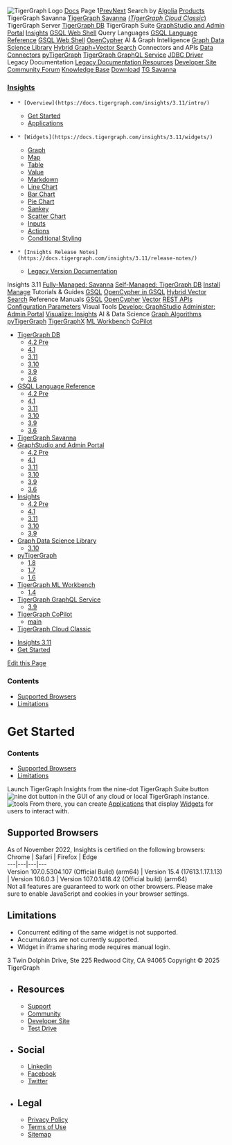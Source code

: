 ![TigerGraph Logo](https://www.tigergraph.com/wp-content/uploads/2020/05/TG_LOGO.svg) [Docs](https://docs.tigergraph.com/home)
Page 1[Prev](https://docs.tigergraph.com/insights/3.11/intro/get-started)[Next](https://docs.tigergraph.com/insights/3.11/intro/get-started)
Search by [Algolia](https://www.algolia.com/docsearch)
[Products](https://docs.tigergraph.com/insights/3.11/intro/get-started)
TigerGraph Savanna
[TigerGraph Savanna](https://docs.tigergraph.com/savanna/main/overview/) [(_TigerGraph Cloud Classic_)](https://docs.tigergraph.com/cloud/main/start/overview)
TigerGraph Server
[TigerGraph DB](https://docs.tigergraph.com/tigergraph-server/4.2/intro/)
TigerGraph Suite
[GraphStudio and Admin Portal](https://docs.tigergraph.com/gui/4.2/intro/) [Insights](https://docs.tigergraph.com/insights/4.2/intro/) [GSQL Web Shell](https://docs.tigergraph.com/tigergraph-server/current/gsql-shell/web)
Query Languages
[GSQL Language Reference](https://docs.tigergraph.com/gsql-ref/4.2/intro/) [GSQL Web Shell](https://docs.tigergraph.com/tigergraph-server/current/gsql-shell/web) [OpenCypher](https://docs.tigergraph.com/gsql-ref/current/opencypher-in-gsql)
AI & Graph Intelligence
[Graph Data Science Library](https://docs.tigergraph.com/graph-ml/3.10/intro/) [Hybrid Graph+Vector Search](https://docs.tigergraph.com/gsql-ref/current/vector/)
Connectors and APIs
[Data Connectors](https://docs.tigergraph.com/tigergraph-server/current/data-loading) [pyTigerGraph](https://docs.tigergraph.com/pytigergraph/1.8/intro/) [TigerGraph GraphQL Service](https://docs.tigergraph.com/graphql/3.9/) [JDBC Driver](https://github.com/tigergraph/ecosys/tree/master/tools/etl/tg-jdbc-driver)
Legacy Documentation
[ Legacy Documentation ](https://docs-legacy.tigergraph.com)
[Resources](https://docs.tigergraph.com/insights/3.11/intro/get-started)
[Developer Site](https://dev.tigergraph.com/) [Community Forum](https://community.tigergraph.com/) [Knowledge Base](https://tigergraph.freshdesk.com/support/solutions)
[Download](https://dl.tigergraph.com)
[ TG Savanna](https://savanna.tgcloud.io)
### [Insights](https://docs.tigergraph.com/insights/3.11/intro/)
  *     * [Overview](https://docs.tigergraph.com/insights/3.11/intro/)
    * [Get Started](https://docs.tigergraph.com/insights/3.11/intro/get-started)
    * [Applications](https://docs.tigergraph.com/insights/3.11/intro/applications)
  *     * [Widgets](https://docs.tigergraph.com/insights/3.11/widgets/)
      * [Graph](https://docs.tigergraph.com/insights/3.11/widgets/graph-widget)
      * [Map](https://docs.tigergraph.com/insights/3.11/widgets/map-widget)
      * [Table](https://docs.tigergraph.com/insights/3.11/widgets/table-widget)
      * [Value](https://docs.tigergraph.com/insights/3.11/widgets/single-value)
      * [Markdown](https://docs.tigergraph.com/insights/3.11/widgets/markdown-widget)
      * [Line Chart](https://docs.tigergraph.com/insights/3.11/widgets/line-chart)
      * [Bar Chart](https://docs.tigergraph.com/insights/3.11/widgets/bar-chart)
      * [Pie Chart](https://docs.tigergraph.com/insights/3.11/widgets/pie-chart)
      * [Sankey](https://docs.tigergraph.com/insights/3.11/widgets/sankey)
      * [Scatter Chart](https://docs.tigergraph.com/insights/3.11/widgets/scatter-plot-widget)
      * [Inputs](https://docs.tigergraph.com/insights/3.11/widgets/inputs)
    * [Actions](https://docs.tigergraph.com/insights/3.11/widgets/actions)
    * [Conditional Styling](https://docs.tigergraph.com/insights/3.11/widgets/conditional-styling)
  *     * [Insights Release Notes](https://docs.tigergraph.com/insights/3.11/release-notes/)
    * [Legacy Version Documentation](https://docs.tigergraph.com/insights/3.11/release-notes/legacy-tg-versions)


Insights 3.11
[Fully-Managed: Savanna](https://docs.tigergraph.com/savanna/main/overview/)
[Self-Managed: TigerGraph DB](https://docs.tigergraph.com/tigergraph-server/4.2/intro/)
[Install](https://docs.tigergraph.com/tigergraph-server/current/getting-started/) [Manage](https://docs.tigergraph.com/tigergraph-server/current/system-management/)
Tutorials & Guides
[GSQL](https://github.com/tigergraph/ecosys/blob/master/tutorials/GSQL.md) [OpenCypher in GSQL](https://github.com/tigergraph/ecosys/blob/master/tutorials/Cypher.md) [Hybrid Vector Search](https://github.com/tigergraph/ecosys/blob/master/tutorials/VectorSearch.md)
Reference Manuals
[GSQL](https://docs.tigergraph.com/gsql-ref/4.2/intro/) [OpenCypher](https://docs.tigergraph.com/gsql-ref/current/opencypher-in-gsql/) [Vector](https://docs.tigergraph.com/gsql-ref/current/vector/) [REST APIs](https://docs.tigergraph.com/tigergraph-server/current/api/) [Configuration Parameters](https://docs.tigergraph.com/tigergraph-server/current/reference/configuration-parameters)
Visual Tools
[Develop: GraphStudio](https://docs.tigergraph.com/gui/4.2/intro/) [Administer: Admin Portal](https://docs.tigergraph.com/gui/4.2/intro/) [Visualize: Insights](https://docs.tigergraph.com/insights/4.2/intro/)
AI & Data Science
[Graph Algorithms](https://docs.tigergraph.com/graph-ml/3.10/intro/) [pyTigerGraph](https://docs.tigergraph.com/pytigergraph/1.8/intro/) [TigerGraphX](https://github.com/tigergraph/ecosys/blob/master/tutorials/TigerGraphX.md) [ML Workbench](https://docs.tigergraph.com/ml-workbench/1.4/intro/) [CoPilot](https://docs.tigergraph.com/tg-copilot/intro/)
  * [TigerGraph DB](https://docs.tigergraph.com/tigergraph-server/4.2/intro/)
    * [4.2 Pre](https://docs.tigergraph.com/tigergraph-server/4.2/intro/)
    * [4.1](https://docs.tigergraph.com/tigergraph-server/4.1/intro/)
    * [3.11](https://docs.tigergraph.com/tigergraph-server/3.11/intro/)
    * [3.10](https://docs.tigergraph.com/tigergraph-server/3.10/intro/)
    * [3.9](https://docs.tigergraph.com/tigergraph-server/3.9/intro/)
    * [3.6](https://docs.tigergraph.com/tigergraph-server/3.6/intro/)
  * [GSQL Language Reference](https://docs.tigergraph.com/gsql-ref/4.2/intro/)
    * [4.2 Pre](https://docs.tigergraph.com/gsql-ref/4.2/intro/)
    * [4.1](https://docs.tigergraph.com/gsql-ref/4.1/intro/)
    * [3.11](https://docs.tigergraph.com/gsql-ref/3.11/intro/)
    * [3.10](https://docs.tigergraph.com/gsql-ref/3.10/intro/)
    * [3.9](https://docs.tigergraph.com/gsql-ref/3.9/intro/)
    * [3.6](https://docs.tigergraph.com/gsql-ref/3.6/intro/intro)
  * [TigerGraph Savanna](https://docs.tigergraph.com/savanna/main/overview/)
  * [GraphStudio and Admin Portal](https://docs.tigergraph.com/gui/4.2/intro/)
    * [4.2 Pre](https://docs.tigergraph.com/gui/4.2/intro/)
    * [4.1](https://docs.tigergraph.com/gui/4.1/intro/)
    * [3.11](https://docs.tigergraph.com/gui/3.11/intro/)
    * [3.10](https://docs.tigergraph.com/gui/3.10/intro/)
    * [3.9](https://docs.tigergraph.com/gui/3.9/intro/)
    * [3.6](https://docs.tigergraph.com/gui/3.6/graphstudio/overview)
  * [Insights](https://docs.tigergraph.com/insights/4.2/intro/)
    * [4.2 Pre](https://docs.tigergraph.com/insights/4.2/intro/)
    * [4.1](https://docs.tigergraph.com/insights/4.1/intro/)
    * [3.11](https://docs.tigergraph.com/insights/3.11/intro/)
    * [3.10](https://docs.tigergraph.com/insights/3.10/intro/)
    * [3.9](https://docs.tigergraph.com/insights/3.9/intro/)
  * [Graph Data Science Library](https://docs.tigergraph.com/graph-ml/3.10/intro/)
    * [3.10](https://docs.tigergraph.com/graph-ml/3.10/intro/)
  * [pyTigerGraph](https://docs.tigergraph.com/pytigergraph/1.8/intro/)
    * [1.8](https://docs.tigergraph.com/pytigergraph/1.8/intro/)
    * [1.7](https://docs.tigergraph.com/pytigergraph/1.7/intro/)
    * [1.6](https://docs.tigergraph.com/pytigergraph/1.6/intro/)
  * [TigerGraph ML Workbench](https://docs.tigergraph.com/ml-workbench/1.4/intro/)
    * [1.4](https://docs.tigergraph.com/ml-workbench/1.4/intro/)
  * [TigerGraph GraphQL Service](https://docs.tigergraph.com/graphql/3.9/)
    * [3.9](https://docs.tigergraph.com/graphql/3.9/)
  * [TigerGraph CoPilot](https://docs.tigergraph.com/tg-copilot/intro/)
    * [main](https://docs.tigergraph.com/tg-copilot/intro/)
  * [TigerGraph Cloud Classic](https://docs.tigergraph.com/cloud/main/start/overview)


[](https://docs.tigergraph.com/home/)
  * [Insights 3.11](https://docs.tigergraph.com/insights/3.11/intro/)
  * [Get Started](https://docs.tigergraph.com/insights/3.11/intro/get-started)


[Edit this Page](https://github.com/tigergraph/insights-docs/edit/3.11/modules/intro/pages/get-started.adoc)
### Contents
  * [Supported Browsers](https://docs.tigergraph.com/insights/3.11/intro/get-started#_supported_browsers)
  * [Limitations](https://docs.tigergraph.com/insights/3.11/intro/get-started#_limitations)


# Get Started
### Contents
  * [Supported Browsers](https://docs.tigergraph.com/insights/3.11/intro/get-started#_supported_browsers)
  * [Limitations](https://docs.tigergraph.com/insights/3.11/intro/get-started#_limitations)


Launch TigerGraph Insights from the nine-dot TigerGraph Suite button ![nine dot button](https://docs.tigergraph.com/insights/3.11/intro/_images/nine-dot-button.png) in the GUI of any cloud or local TigerGraph instance.
![tools](https://docs.tigergraph.com/insights/3.11/intro/_images/tools.png)
From there, you can create [Applications](https://docs.tigergraph.com/insights/3.11/intro/applications) that display [Widgets](https://docs.tigergraph.com/insights/3.11/widgets/) for users to interact with.
## [](https://docs.tigergraph.com/insights/3.11/intro/get-started#_supported_browsers)Supported Browsers
As of November 2022, Insights is certified on the following browsers:
Chrome | Safari | Firefox | Edge  
---|---|---|---  
Version 107.0.5304.107 (Official Build) (arm64) | Version 15.4 (17613.1.17.1.13) | Version 106.0.3 | Version 107.0.1418.42 (Official build) (arm64)  
Not all features are guaranteed to work on other browsers. Please make sure to enable JavaScript and cookies in your browser settings.
## [](https://docs.tigergraph.com/insights/3.11/intro/get-started#_limitations)Limitations
  * Concurrent editing of the same widget is not supported.
  * Accumulators are not currently supported.
  * Widget in iframe sharing mode requires manual login.


3 Twin Dolphin Drive, Ste 225 Redwood City, CA 94065 
Copyright © 2025 TigerGraph
  * ## Resources
    * [Support](https://www.tigergraph.com/support/)
    * [Community](https://community.tigergraph.com/)
    * [Developer Site](https://dev.tigergraph.com/)
    * [Test Drive](https://testdrive.tigergraph.com/)
  * ## Social
    * [Linkedin](https://www.linkedin.com/company/tigergraph/)
    * [Facebook](https://www.facebook.com/TigerGraphDB/)
    * [Twitter](https://twitter.com/tigergraphdb)
  * ## Legal
    * [Privacy Policy](https://www.tigergraph.com/privacy-policy/)
    * [Terms of Use](https://www.tigergraph.com/terms/)
    * [Sitemap](https://docs.tigergraph.com/sitemap.xml)


